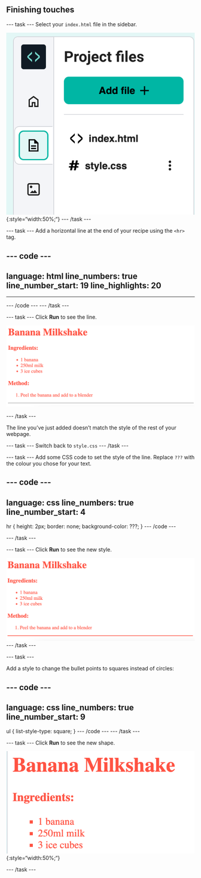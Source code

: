 ## Finishing touches

--- task ---
Select your `index.html` file in the sidebar.

![Sidebar of the code editor showing two files - index.html and style.css](images/recipe-sidebar.png){:style=“width:50%;“}
--- /task ---

--- task ---
Add a horizontal line at the end of your recipe using the `<hr>` tag.

--- code ---
---
language: html
line_numbers: true
line_number_start: 19
line_highlights: 20
---
</ol>
<hr>
--- /code ---
--- /task ---

--- task --- 
Click **Run** to see the line.

![A banana milkshake recipe in light red text with a grey line underneath it](images/recipe-hr.png)

--- /task ---

The line you’ve just added doesn’t match the style of the rest of your webpage.

--- task ---
Switch back to `style.css` 
--- /task ---

--- task ---
Add some CSS code to set the style of the line. Replace `???` with the colour you chose for your text.

--- code ---
---
language: css
line_numbers: true
line_number_start: 4
---
hr {
    height: 2px;
    border: none;
    background-color: ???;
}
--- /code ---

--- /task ---

--- task ---
Click **Run** to see the new style.

![A recipe for banana milkshake in light red with a light red line underneath it](images/recipe-hr-css.png)
--- /task ---

--- task ---

Add a style to change the bullet points to squares instead of circles:

--- code ---
---
language: css
line_numbers: true
line_number_start: 9
---
ul {
    list-style-type: square;
}
--- /code ---
--- /task ---

--- task ---
Click **Run** to see the new shape.

![A recipe for banana milkshake with bullet points in the shape of squares](images/recipe-ul-css.png){:style=“width:50%;“}

--- /task ---